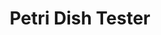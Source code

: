 ---
layout: post
title: Petri Dish Tester
external: [[github, 'http://github.com/EnigMoiD/petri-test']]
short: poe-petri

importance: 1

banner-position: .6

team: 2


header: [
"We designed and built an internet-connected petri dish opacity tester.",
"Our rig held four dishes, and a servo could pivot a photosensor to read the transmission of red light through each one. An Arduino controlled the servo and LEDs in response to serial input, and output the sensor reading over the serial port. The user interface was a webpage hosted by a Node webserver that sent commands to the Arduino with [node-serialport](https://github.com/voodootikigod/node-serialport). The side-effect of using a webserver was that the app could have been hosted online, allowing anyone to control our system from anywhere. We never did this, but it would have been cool."
]

specs: [
[code-fork, ['Arduino C', 'JavaScript', 'Node']],
[laptop, [Arduino]]
]
---